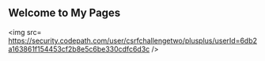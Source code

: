## Welcome to My Pages
<img src= https://security.codepath.com/user/csrfchallengetwo/plusplus/userId=6db2a163861f154453cf2b8e5c6be330cdfc6d3c />
